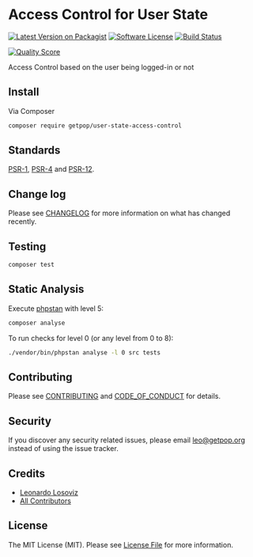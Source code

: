 # Access Control for User State

[![Latest Version on Packagist][ico-version]][link-packagist]
[![Software License][ico-license]](LICENSE.md)
[![Build Status][ico-travis]][link-travis]
<!--
[![Coverage Status][ico-scrutinizer]][link-scrutinizer]
-->
[![Quality Score][ico-code-quality]][link-code-quality]
<!--
[![Total Downloads][ico-downloads]][link-downloads]
-->

Access Control based on the user being logged-in or not

## Install

Via Composer

``` bash
composer require getpop/user-state-access-control
```

<!--
## Usage

``` php
```
-->

## Standards

[PSR-1](https://www.php-fig.org/psr/psr-1), [PSR-4](https://www.php-fig.org/psr/psr-4) and [PSR-12](https://www.php-fig.org/psr/psr-12).

## Change log

Please see [CHANGELOG](CHANGELOG.md) for more information on what has changed recently.

## Testing

``` bash
composer test
```

## Static Analysis

Execute [phpstan](https://github.com/phpstan/phpstan) with level 5:

``` bash
composer analyse
```

To run checks for level 0 (or any level from 0 to 8):

``` bash
./vendor/bin/phpstan analyse -l 0 src tests
```

## Contributing

Please see [CONTRIBUTING](CONTRIBUTING.md) and [CODE_OF_CONDUCT](CODE_OF_CONDUCT.md) for details.

## Security

If you discover any security related issues, please email leo@getpop.org instead of using the issue tracker.

## Credits

- [Leonardo Losoviz][link-author]
- [All Contributors][link-contributors]

## License

The MIT License (MIT). Please see [License File](LICENSE.md) for more information.

[ico-version]: https://img.shields.io/packagist/v/getpop/user-state-access-control.svg?style=flat-square
[ico-license]: https://img.shields.io/badge/license-MIT-brightgreen.svg?style=flat-square
[ico-travis]: https://img.shields.io/travis/getpop/user-state-access-control/master.svg?style=flat-square
[ico-scrutinizer]: https://img.shields.io/scrutinizer/coverage/g/getpop/user-state-access-control.svg?style=flat-square
[ico-code-quality]: https://img.shields.io/scrutinizer/g/getpop/user-state-access-control.svg?style=flat-square
[ico-downloads]: https://img.shields.io/packagist/dt/getpop/user-state-access-control.svg?style=flat-square

[link-packagist]: https://packagist.org/packages/getpop/user-state-access-control
[link-travis]: https://travis-ci.org/getpop/user-state-access-control
[link-scrutinizer]: https://scrutinizer-ci.com/g/getpop/user-state-access-control/code-structure
[link-code-quality]: https://scrutinizer-ci.com/g/getpop/user-state-access-control
[link-downloads]: https://packagist.org/packages/getpop/user-state-access-control
[link-author]: https://github.com/leoloso
[link-contributors]: ../../contributors
